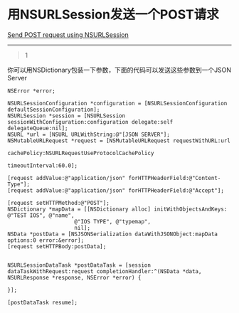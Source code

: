 # 用NSURLSession发送一个POST请求
[Send POST request using NSURLSession](https://stackoverflow.com/questions/19099448/send-post-request-using-nsurlsession)

___



> 1

你可以用NSDictionary包装一下参数，下面的代码可以发送这些参数到一个JSON Server

```objc
NSError *error;

NSURLSessionConfiguration *configuration = [NSURLSessionConfiguration defaultSessionConfiguration];
NSURLSession *session = [NSURLSession sessionWithConfiguration:configuration delegate:self delegateQueue:nil];
NSURL *url = [NSURL URLWithString:@"[JSON SERVER"];
NSMutableURLRequest *request = [NSMutableURLRequest requestWithURL:url
                                                       cachePolicy:NSURLRequestUseProtocolCachePolicy
                                                   timeoutInterval:60.0];

[request addValue:@"application/json" forHTTPHeaderField:@"Content-Type"];
[request addValue:@"application/json" forHTTPHeaderField:@"Accept"];

[request setHTTPMethod:@"POST"];
NSDictionary *mapData = [[NSDictionary alloc] initWithObjectsAndKeys: @"TEST IOS", @"name",
                     @"IOS TYPE", @"typemap",
                     nil];
NSData *postData = [NSJSONSerialization dataWithJSONObject:mapData options:0 error:&error];
[request setHTTPBody:postData];


NSURLSessionDataTask *postDataTask = [session dataTaskWithRequest:request completionHandler:^(NSData *data, NSURLResponse *response, NSError *error) {

}];

[postDataTask resume];
```